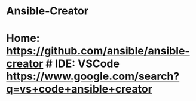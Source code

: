 # Ansible-Creator
# Home: https://github.com/ansible/ansible-creator # IDE: VSCode https://www.google.com/search?q=vs+code+ansible+creator
